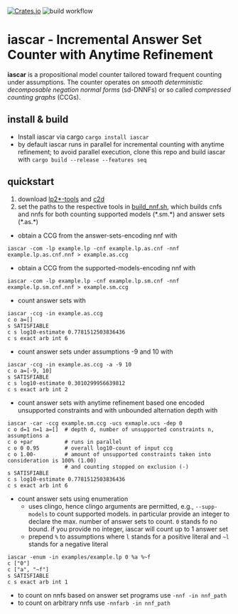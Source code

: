 [![Crates.io](https://img.shields.io/crates/v/iascar?label=crates.io%20%28bin%29)](https://crates.io/crates/iascar)
![build workflow](https://github.com/drwadu/iascar/actions/workflows/build.yml/badge.svg)
# iascar - Incremental Answer Set Counter with Anytime Refinement


**iascar** is a propositional model counter tailored toward frequent counting
under assumptions. The counter operates on _smooth deterministic decomposable
negation normal forms_ (sd-DNNFs) or so called _compressed counting graphs_
(CCGs).

## install & build
* Install iascar via cargo `cargo install iascar`
* by default iascar runs in parallel for incremental counting with anytime refinement; to avoid parallel execution, clone this repo and build iascar with `cargo build --release --features seq`
## quickstart
1. download [lp2*-tools](https://research.ics.aalto.fi/software/asp/download/) and [c2d](http://reasoning.cs.ucla.edu/c2d/)
2. set the paths to the respective tools in [build_nnf.sh](iascar/build_nnf.sh), which builds cnfs and nnfs for 
both counting supported models (\*.sm.\*) and answer sets (\*.as.\*)

* obtain a CCG from the answer-sets-encoding nnf with
```
iascar -com -lp example.lp -cnf example.lp.as.cnf -nnf example.lp.as.cnf.nnf > example.as.ccg
```
* obtain a CCG from the supported-models-encoding nnf with
```
iascar -com -lp example.lp -cnf example.lp.sm.cnf -nnf example.lp.sm.cnf.nnf > example.sm.ccg
```
* count answer sets with
```
iascar -ccg -in example.as.ccg
c o a=[]
s SATISFIABLE
c s log10-estimate 0.7781512503836436
c s exact arb int 6
```
* count answer sets under assumptions -9 and 10 with
```
iascar -ccg -in example.as.ccg -a -9 10
c o a=[-9, 10]
s SATISFIABLE
c s log10-estimate 0.3010299956639812
c s exact arb int 2
```
* count answer sets with anytime refinement based one encoded unsupported constraints and with unbounded alternation depth with
```
iascar -car -ccg example.sm.ccg -ucs exmaple.ucs -dep 0
c o d=1 n=1 a=[]  # depth d, number of unsupported constraints n, assumptions a
c o +par          # runs in parallel
c o 0 0.95        # overall log10-count of input ccg
c o 1.00-         # amount of unsupported constraints taken into consideration is 100% (1.00)
                  # and counting stopped on exclusion (-)
s SATISFIABLE
c s log10-estimate 0.7781512503836436
c s exact arb int 6
```
* count answer sets using enumeration
    * uses clingo, hence clingo arguments are permitted, e.g., `--supp-models`
      to count supported models. in particular provide an integer to declare
      the max. number of answer sets to count. `0` stands fo no bound. if
      you provide no integer, iascar will count up to 1 answer set
    * prepend `%` to assumptions where `l` stands for a positive literal and `~l` stands for a negative literal 
```
iascar -enum -in examples/example.lp 0 %a %~f
c ["0"]
c ["a", "~f"]
s SATISFIABLE
c s exact arb int 1
```

* to count on nnfs based on answer set programs use `-nnf -in nnf_path`
* to count on arbitrary nnfs use `-nnfarb -in nnf_path`
